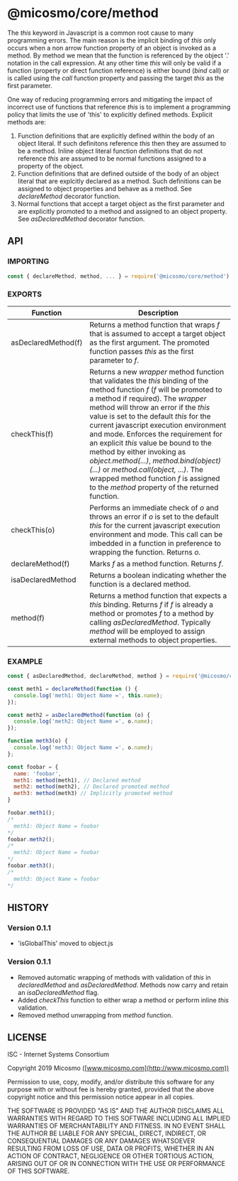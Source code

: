 # @micosmo/core/method

The *this* keyword in Javascript is a common root cause to many programming errors. The main reason is the implicit binding of *this* only occurs when a non arrow function property of an object is invoked as a method. By method we mean that the function is referenced by the object '.' notation in the call expression. At any other time *this* will only be valid if a function (property or direct function reference) is either bound (*bind* call) or is called using the *call* function property and passing the target *this* as the first parameter.

One way of reducing programming errors and mitigating the impact of incorrect use of functions that reference *this* is to implement a programming policy that limits the use of 'this' to explicitly defined methods. Explicit methods are:

1. Function definitions that are explicitly defined within the body of an object literal. If such definitons reference *this* then they are assumed to be a method. Inline object literal function definitions that do not reference *this* are assumed to be normal functions assigned to a property of the object.
2. Function definitions that are defined outside of the body of an object literal that are explcitly declared as a method. Such definitions can be assigned to object properties and behave as a method. See *declareMethod* decorator function.
3. Normal functions that accept a target object as the first parameter and are explicitly promoted to a method and assigned to an object property. See *asDeclaredMethod* decorator function.

## API

### IMPORTING

```javascript
const { declareMethod, method, ... } = require('@micosmo/core/method');
```

### EXPORTS

Function | Description
-------- | -----------
asDeclaredMethod(f) | Returns a method function that wraps *f* that is assumed to accept a target object as the first argument. The promoted function passes *this* as the first parameter to *f*.
checkThis(f) | Returns a new *wrapper* method function that validates the *this* binding of the method function *f* (*f* will be promoted to a method if required). The *wrapper* method will throw an error if the *this* value is set to the default *this* for the current javascript execution environment and mode. Enforces the requirement for an explicit *this* value be bound to the method by either invoking as *object.method(...)*, *method.bind(object)(...)* or *method.call(object, ...)*. The wrapped method function *f* is assigned to the *method* property of the returned function.
checkThis(o) | Performs an immediate check of *o* and throws an error if *o* is set to the default *this* for the current javascript execution environment and mode. This call can be imbedded in a function in preference to wrapping the function. Returns *o*.
declareMethod(f) | Marks *f* as a method function. Returns *f*.
isaDeclaredMethod | Returns a boolean indicating whether the function is a declared method.
method(f) | Returns a method function that expects a *this* binding. Returns *f* if *f* is already a method or promotes *f* to a method by calling *asDeclaredMethod*. Typically *method* will be employed to assign external methods to object properties.

### EXAMPLE

```javascript
const { asDeclaredMethod, declareMethod, method } = require('@micosmo/core/method');

const meth1 = declareMethod(function () {
  console.log('meth1: Object Name =', this.name);
});

const meth2 = asDeclaredMethod(function (o) {
  console.log('meth2: Object Name =', o.name);
});

function meth3(o) {
  console.log('meth3: Object Name =', o.name);
};

const foobar = {
  name: 'foobar',
  meth1: method(meth1), // Declared method
  meth2: method(meth2), // Declared promoted method
  meth3: method(meth3) // Implicitly promoted method
}

foobar.meth1();
/*
  meth1: Object Name = foobar
*/
foobar.meth2();
/*
  meth2: Object Name = foobar
*/
foobar.meth3();
/*
  meth3: Object Name = foobar
*/
```

## HISTORY

### Version 0.1.1
* 'isGlobalThis' moved to object.js

### Version 0.1.1
* Removed automatic wrapping of methods with validation of *this* in *declaredMethod* and *asDeclaredMethod*. Methods now carry and retain an *isaDeclaredMethod* flag.
* Added *checkThis* function to either wrap a method or perform inline *this* validation.
* Removed method unwrapping from *method* function.

## LICENSE

ISC - Internet Systems Consortium

Copyright 2019 Micosmo ([www.micosmo.com](http://www.micosmo.com))

Permission to use, copy, modify, and/or distribute this software for any purpose with or without fee is hereby granted, provided that the above copyright notice and this permission notice appear in all copies.

THE SOFTWARE IS PROVIDED "AS IS" AND THE AUTHOR DISCLAIMS ALL WARRANTIES WITH REGARD TO THIS SOFTWARE INCLUDING ALL IMPLIED WARRANTIES OF MERCHANTABILITY AND FITNESS. IN NO EVENT SHALL THE AUTHOR BE LIABLE FOR ANY SPECIAL, DIRECT, INDIRECT, OR CONSEQUENTIAL DAMAGES OR ANY DAMAGES WHATSOEVER RESULTING FROM LOSS OF USE, DATA OR PROFITS, WHETHER IN AN ACTION OF CONTRACT, NEGLIGENCE OR OTHER TORTIOUS ACTION, ARISING OUT OF OR IN CONNECTION WITH THE USE OR PERFORMANCE OF THIS SOFTWARE.
